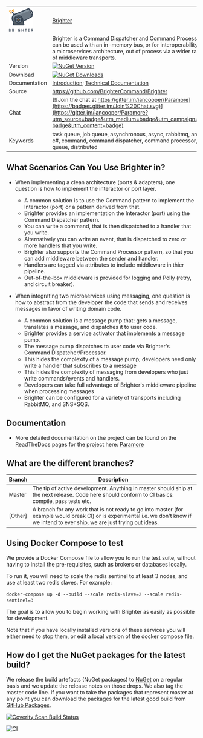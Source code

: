 | | |
| ------------- | ------------- |
|![canon](https://raw.githubusercontent.com/BrighterCommand/Brighter/master/images/brightercanon-nuget.png) |[Brighter](https://github.com/BrighterCommand/Brighter)|
||Brighter is a Command Dispatcher and Command Processor.It can be used with an in-memory bus, or for interoperability in a microservices architecture, out of process via a wider range of middleware transports. |
| Version  | [![NuGet Version](http://img.shields.io/nuget/v/paramore.brighter.svg)](https://www.nuget.org/packages/paramore.brighter/)  |
| Download | [![NuGet Downloads](http://img.shields.io/nuget/dt/paramore.brighter.svg)](https://www.nuget.org/packages/Paramore.Brighter/) |
| Documentation  |  [Introduction](https://www.goparamore.io); [Technical Documentation](https://paramore.readthedocs.io)  |
| Source  |https://github.com/BrighterCommand/Brighter |
| Chat | [![Join the chat at https://gitter.im/iancooper/Paramore](https://badges.gitter.im/Join%20Chat.svg)](https://gitter.im/iancooper/Paramore?utm_source=badge&utm_medium=badge&utm_campaign=pr-badge&utm_content=badge) |
| Keywords  |task queue, job queue, asynchronous, async, rabbitmq, amqp, c#, command, command dispatcher, command  processor, queue, distributed |

## What Scenarios Can You Use Brighter in?
* When implementing a clean architecture (ports & adapters), one question is how to implement the interactor or port layer.

    * A common solution is to use the Command pattern to implement the Interactor (port) or a pattern derived from that.
    * Brighter provides an implementation the Interactor (port) using the Command Dispatcher pattern.
    * You can write a command, that is then dispatched to a handler that you write.
    * Alternatively you can write an event, that is dispatched to zero or more handlers that you write.
    * Brighter also supports the Command Processor pattern, so that you can add middleware between the sender and handler.
    * Handlers are tagged via attributes to include middleware in thier pipeline.
    * Out-of-the-box middleware is provided for logging and Polly (retry, and circuit breaker).
           
* When integrating two microservices using messaging, one question is how to abstract from the developer the code that sends and receives messages in favor of writing domain code.

    * A common solution is a message pump that: gets a message, translates a message, and dispatches it to user code. 
    * Brighter provides a service activator that implements a message pump.
    * The message pump dispatches to user code via Brighter's Command Dispatcher/Processor.
    * This hides the complexity of a message pump; developers need only write a handler that subscribes to a message
    * This hides the complexity of messaging from developers who just write commands/events and handlers.
    * Developers can take full advantage of Brighter's middleware pipeline when processing messages 
    * Brighter can be configured for a variety of transports including RabbitMQ, and SNS+SQS.
  

## Documentation
* More detailed documentation on the project can be found on the ReadTheDocs pages for the project here: [Paramore](https://paramore.readthedocs.io/en/latest/)


## What are the different branches?

| Branch        | Description   |
| ------------- | ------------- |
| Master | The tip of active development. Anything in master should ship at the next release. Code here should conform to CI basics: compile, pass tests etc.  |
| [Other]  | A branch for any work that is not ready to go into master (for example would break CI) or is experimental i.e. we don't know if we intend to ever ship, we are just trying out ideas. |

## Using Docker Compose to test ##
We provide a Docker Compose file to allow you to run the test suite, without having to install the pre-requisites, such as brokers or databases locally.

To run it, you will need to scale the redis sentinel to at least 3 nodes, and use at least two redis slaves. For example:

```
docker-compose up -d --build --scale redis-slave=2 --scale redis-sentinel=3
```

The goal is to allow you to begin working with Brighter as easily as possible for development.

Note that if you have locally installed versions of these services you will either need to stop them, or edit a local version of the docker compose file.

## How do I get the NuGet packages for the latest build?
We release the build artefacts (NuGet packages) to [NuGet](http://nuget.org) on a regular basis and we update the release notes on those drops. We also tag the master code line. If you want to take the packages that represent master at any point you can download the packages for the latest good build from [GitHub Packages](https://nuget.pkg.github.com/).

<a href="https://scan.coverity.com/projects/2900">
  <img alt="Coverity Scan Build Status"
       src="https://scan.coverity.com/projects/2900/badge.svg"/>
</a>

![CI](https://github.com/BrighterCommand/Brighter/workflows/CI/badge.svg)

